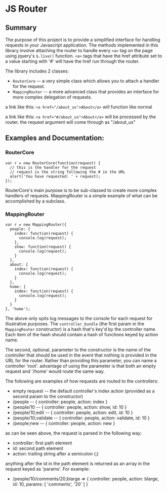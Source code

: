 # JS Router

## Summary

The purpose of this project is to provide a simplified interface for handling requests in your Javascript application. The methods implemented in this library involve attaching the router to handle every `<a>` tag on the page using jquery's `$.live()` function. `<a>` tags that have the href attribute set to a value starting with '#' will have the href run through the router.

The library includes 2 classes:

 * `RouterCore` -- a very simple class which allows you to attach a handler for the request.
 * `MappingRouter` -- a more advanced class that provides an interface for more complex delegation of requests.

a link like this:
  `<a href="/about_us">About</a>`
will function like normal

a link like this:
  `<a href="#/about_us">About</a>`
will be processed by the router. the request argument will come through as "/about_us"

## Examples and Documentation:

### RouterCore

    var r = new RouterCore(function(request) {
      // this is the handler for the request
      // request is the string following the # in the URL
      alert('You have requested: ' + request);
    });

RouterCore's main purpose is to be sub-classed to create more complex handlers of requests. MappingRouter is a simple example of what can be accomplished by a subclass.

### MappingRouter

    var r = new MappingRouter({
      people: {
        index: function(request) {
          console.log(request);
        },
        show: function(request) {
          console.log(request);
        }
      },
      about: {
        index: function(request) {
          console.log(request);
        }
      },
      home: {
        index: function(request) {
          console.log(request);
        }
      }
    }, 'home');

The above only spits log messages to the console for each request for illustrative purposes. The `controller_bundle` (the first param in the `MappingRouter` constructor) is a hash that's key'd by the controller name. Each item of the hash should contain a hash of functions keyed by action name.

The second, optional, parameter to the constructor is the name of the controller that should be used in the event that nothing is provided in the URL for the router. Rather than providing this parameter, you can name a controller 'root'. advantage of using the parameter is that both an empty request and '/home' would route the same way.

The following are examples of how requests are routed to the controllers:

 * empty request -- the default controller's index action (provided as a second
      param to the constructor)
 * /people -- { controller: people, action: index }
 * /people/10 -- { controller: people, action: show, id: 10 }
 * /people/10;edit -- { controller: people, action: edit, id: 10 }
 * /people/10;validate -- { controller: people, action: validate, id: 10 }
 * /people;new -- { controller: people, action: new }

as can be seen above, the request is parsed in the following way:

 * controller: first path element
 * id: second path element
 * action: trailing string after a semicolon (;)

anything after the id in the path element is returned as an array in the request keyed as 'params'. For example:

 * /people/10/comments/20;blarge => { controller: people, action: blarge, id: 10, params: [ 'comments', '20' ] }
